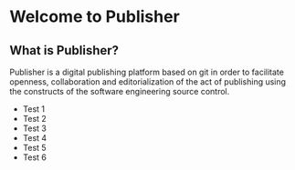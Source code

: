 Welcome to Publisher
====================

What is Publisher?
------------------

Publisher is a digital publishing platform based on git in order to facilitate openness, collaboration and editorialization of the act of publishing using the constructs of the software engineering source control.

* Test 1  
* Test 2  
* Test 3
* Test 4
* Test 5
* Test 6
